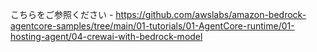 こちらをご参照ください - https://github.com/awslabs/amazon-bedrock-agentcore-samples/tree/main/01-tutorials/01-AgentCore-runtime/01-hosting-agent/04-crewai-with-bedrock-model